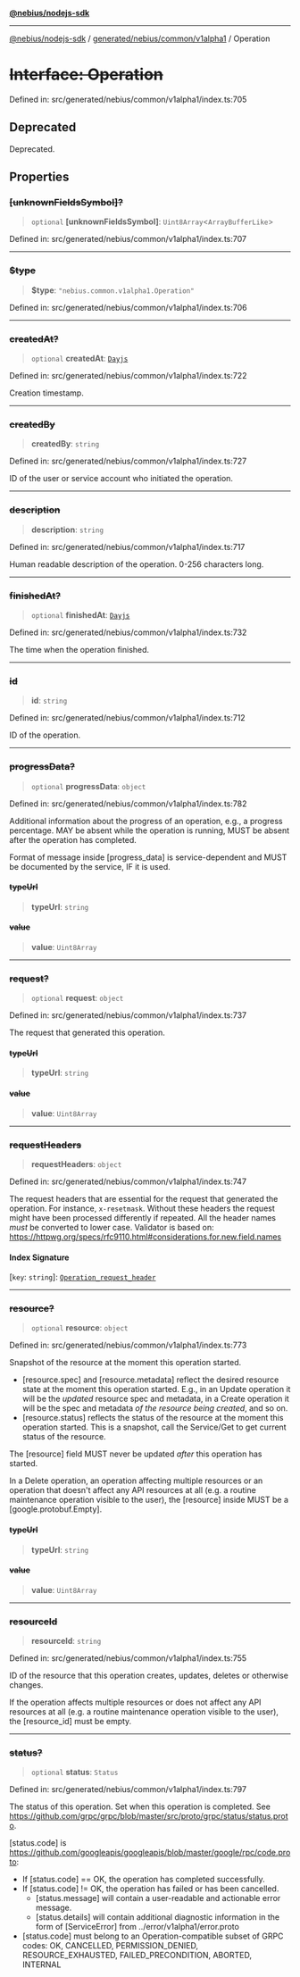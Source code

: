[**@nebius/nodejs-sdk**](../../../../../README.md)

***

[@nebius/nodejs-sdk](../../../../../README.md) / [generated/nebius/common/v1alpha1](../README.md) / Operation

# ~~Interface: Operation~~

Defined in: src/generated/nebius/common/v1alpha1/index.ts:705

## Deprecated

Deprecated.

## Properties

### ~~\[unknownFieldsSymbol\]?~~

> `optional` **\[unknownFieldsSymbol\]**: `Uint8Array`\<`ArrayBufferLike`\>

Defined in: src/generated/nebius/common/v1alpha1/index.ts:707

***

### ~~$type~~

> **$type**: `"nebius.common.v1alpha1.Operation"`

Defined in: src/generated/nebius/common/v1alpha1/index.ts:706

***

### ~~createdAt?~~

> `optional` **createdAt**: [`Dayjs`](../../../../../runtime/protos/core/dayjs/classes/Dayjs.md)

Defined in: src/generated/nebius/common/v1alpha1/index.ts:722

Creation timestamp.

***

### ~~createdBy~~

> **createdBy**: `string`

Defined in: src/generated/nebius/common/v1alpha1/index.ts:727

ID of the user or service account who initiated the operation.

***

### ~~description~~

> **description**: `string`

Defined in: src/generated/nebius/common/v1alpha1/index.ts:717

Human readable description of the operation. 0-256 characters long.

***

### ~~finishedAt?~~

> `optional` **finishedAt**: [`Dayjs`](../../../../../runtime/protos/core/dayjs/classes/Dayjs.md)

Defined in: src/generated/nebius/common/v1alpha1/index.ts:732

The time when the operation finished.

***

### ~~id~~

> **id**: `string`

Defined in: src/generated/nebius/common/v1alpha1/index.ts:712

ID of the operation.

***

### ~~progressData?~~

> `optional` **progressData**: `object`

Defined in: src/generated/nebius/common/v1alpha1/index.ts:782

Additional information about the progress of an operation, e.g., a progress percentage.
 MAY be absent while the operation is running, MUST be absent after the operation has completed.

 Format of message inside [progress_data] is service-dependent and MUST be documented by the
 service, IF it is used.

#### ~~typeUrl~~

> **typeUrl**: `string`

#### ~~value~~

> **value**: `Uint8Array`

***

### ~~request?~~

> `optional` **request**: `object`

Defined in: src/generated/nebius/common/v1alpha1/index.ts:737

The request that generated this operation.

#### ~~typeUrl~~

> **typeUrl**: `string`

#### ~~value~~

> **value**: `Uint8Array`

***

### ~~requestHeaders~~

> **requestHeaders**: `object`

Defined in: src/generated/nebius/common/v1alpha1/index.ts:747

The request headers that are essential for the request that generated the operation.
 For instance, `x-resetmask`. Without these headers the request might have been processed
 differently if repeated.
 All the header names *must* be converted to lower case.
 Validator is based on:
 https://httpwg.org/specs/rfc9110.html#considerations.for.new.field.names

#### Index Signature

\[`key`: `string`\]: [`Operation_request_header`](Operation_request_header.md)

***

### ~~resource?~~

> `optional` **resource**: `object`

Defined in: src/generated/nebius/common/v1alpha1/index.ts:773

Snapshot of the resource at the moment this operation started.
 - [resource.spec] and [resource.metadata] reflect the desired resource state at the moment
   this operation started.
   E.g., in an Update operation it will be the *updated* resource spec and metadata,
   in a Create operation it will be the spec and metadata *of the resource being created*,
   and so on.
 - [resource.status] reflects the status of the resource at the moment this operation started.
   This is a snapshot, call the <Resource>Service/Get to get current status of the resource.

 The [resource] field MUST never be updated *after* this operation has started.

 In a Delete operation, an operation affecting multiple resources or an operation that doesn't
 affect any API resources at all (e.g. a routine maintenance operation visible to the user),
 the [resource] inside MUST be a [google.protobuf.Empty].

#### ~~typeUrl~~

> **typeUrl**: `string`

#### ~~value~~

> **value**: `Uint8Array`

***

### ~~resourceId~~

> **resourceId**: `string`

Defined in: src/generated/nebius/common/v1alpha1/index.ts:755

ID of the resource that this operation creates, updates, deletes or otherwise changes.

 If the operation affects multiple resources or does not affect any API resources at all
 (e.g. a routine maintenance operation visible to the user), the [resource_id] must be empty.

***

### ~~status?~~

> `optional` **status**: `Status`

Defined in: src/generated/nebius/common/v1alpha1/index.ts:797

The status of this operation. Set when this operation is completed.
 See https://github.com/grpc/grpc/blob/master/src/proto/grpc/status/status.proto.

 [status.code] is https://github.com/googleapis/googleapis/blob/master/google/rpc/code.proto:
 - If [status.code] == OK, the operation has completed successfully.
 - If [status.code] != OK, the operation has failed or has been cancelled.
   - [status.message] will contain a user-readable and actionable error message.
   - [status.details] will contain additional diagnostic information in the form of
     [ServiceError] from ../error/v1alpha1/error.proto
 - [status.code] must belong to an Operation-compatible subset of GRPC codes:
   OK, CANCELLED, PERMISSION_DENIED, RESOURCE_EXHAUSTED, FAILED_PRECONDITION, ABORTED, INTERNAL
